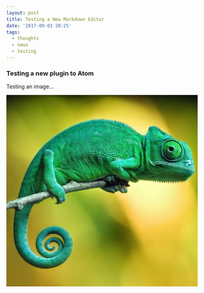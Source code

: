 ```yaml
---
layout: post
title: Testing a New Markdown Editor
date: '2017-09-03 20:25'
tags:
  - thoughts
  - news
  - testing
---
```


### Testing a new plugin to Atom

Testing an image...

![chameleon](images/2017/09/chameleon-medium.png)
